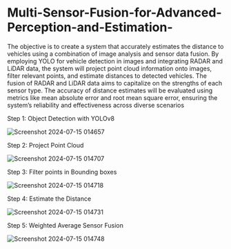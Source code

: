 # Multi-Sensor-Fusion-for-Advanced-Perception-and-Estimation-
The objective is to create a system that accurately estimates the distance to vehicles using a combination of image analysis and sensor data fusion. By employing YOLO for vehicle detection in images and integrating RADAR and LiDAR data, the system will project point cloud information onto images, filter relevant points, and estimate distances to detected vehicles. The fusion of RADAR and LiDAR data aims to capitalize on the strengths of each sensor type. The accuracy of distance estimates will be evaluated using metrics like mean absolute error and root mean square error, ensuring the system’s reliability and effectiveness across diverse scenarios

Step 1: Object Detection with YOLOv8

![Screenshot 2024-07-15 014657](https://github.com/user-attachments/assets/b270d9a8-f3f1-4377-8e71-12a65df098e0)



Step 2: Project Point Cloud



![Screenshot 2024-07-15 014707](https://github.com/user-attachments/assets/8951ddf4-ace9-49df-96f1-821deecae933)



Step 3: Filter points in Bounding boxes



![Screenshot 2024-07-15 014718](https://github.com/user-attachments/assets/84e31a04-3d9d-4df0-9cd3-23b64d61c217)



Step 4: Estimate the Distance



![Screenshot 2024-07-15 014731](https://github.com/user-attachments/assets/6a72fe80-ae00-46e9-add5-d7b911d9099c)




Step 5: Weighted Average Sensor Fusion

![Screenshot 2024-07-15 014748](https://github.com/user-attachments/assets/df07ea7d-9acb-4b3e-b98e-ce08ad0465e8)

